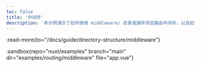 ```yaml
---
toc: false
title: '中间件'
description: '本示例演示了如何使用 middleware/ 目录或插件添加路由中间件，以及如何全局或按页面使用它们。'
---
```


:read-more{to="/docs/guide/directory-structure/middleware"}

:sandbox{repo="nuxt/examples" branch="main" dir="examples/routing/middleware" file="app.vue"}

